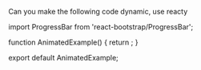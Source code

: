 Can you make the following code dynamic, use reacty

import ProgressBar from 'react-bootstrap/ProgressBar';

function AnimatedExample() {
  return <ProgressBar animated now={45} />;
}

export default AnimatedExample;